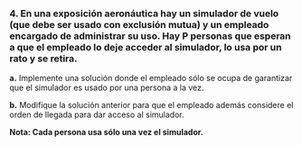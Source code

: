 ### 4. En una exposición aeronáutica hay un simulador de vuelo (que debe ser usado con exclusión mutua) y un empleado encargado de administrar su uso. Hay P personas que esperan a que el empleado lo deje acceder al simulador, lo usa por un rato y se retira.

**a.** Implemente una solución donde el empleado sólo se ocupa de garantizar que el simulador es usado por una persona a la vez.

**b.** Modifique la solución anterior para que el empleado además considere el orden de llegada para dar acceso al simulador.

**Nota: Cada persona usa sólo una vez el simulador.**